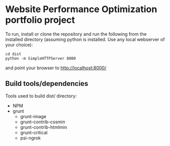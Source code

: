 # Website Performance Optimization portfolio project

To run, install or clone the repository and run the following from the installed directory (assuming python is installed. Use any local webserver of your choice):

    cd dist
    python -m SimpleHTTPServer 8000

and point your browser to [http://localhost:8000/](http://localhost:8000/)

## Build tools/dependencies

Tools used to build dist/ directory:
* NPM
* grunt
  * grunt-image
  * grunt-contrib-cssmin
  * grunt-contrib-htmlmin
  * grunt-critical
  * psi-ngrok
